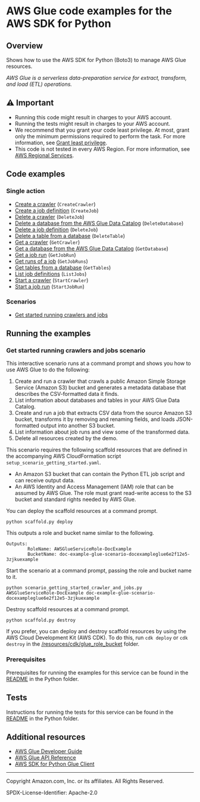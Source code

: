 # AWS Glue code examples for the AWS SDK for Python

## Overview

Shows how to use the AWS SDK for Python (Boto3) to manage AWS Glue resources.

*AWS Glue is a serverless data-preparation service for extract, transform, and load 
(ETL) operations.*

## ⚠️ Important

* Running this code might result in charges to your AWS account. 
* Running the tests might result in charges to your AWS account.
* We recommend that you grant your code least privilege. At most, grant only the minimum permissions required to perform the task. For more information, see [Grant least privilege](https://docs.aws.amazon.com/IAM/latest/UserGuide/best-practices.html#grant-least-privilege). 
* This code is not tested in every AWS Region. For more information, see [AWS Regional Services](https://aws.amazon.com/about-aws/global-infrastructure/regional-product-services).

## Code examples

### Single action

* [Create a crawler](glue_wrapper.py)
(`CreateCrawler`)
* [Create a job definition](glue_wrapper.py)
(`CreateJob`)
* [Delete a crawler](glue_wrapper.py)
(`DeleteJob`)
* [Delete a database from the AWS Glue Data Catalog](glue_wrapper.py)
(`DeleteDatabase`)
* [Delete a job definition](glue_wrapper.py)
(`DeleteJob`)
* [Delete a table from a database](glue_wrapper.py)
(`DeleteTable`)
* [Get a crawler](glue_wrapper.py)
(`GetCrawler`)
* [Get a database from the AWS Glue Data Catalog](glue_wrapper.py)
(`GetDatabase`)
* [Get a job run](glue_wrapper.py)
(`GetJobRun`)
* [Get runs of a job](glue_wrapper.py)
(`GetJobRuns`)
* [Get tables from a database](glue_wrapper.py)
(`GetTables`)
* [List job definitions](glue_wrapper.py)
(`ListJobs`)
* [Start a crawler](glue_wrapper.py)
(`StartCrawler`)
* [Start a job run](glue_wrapper.py)
(`StartJobRun`)

### Scenarios

* [Get started running crawlers and jobs](scenario_getting_started_crawlers_and_jobs.py)

## Running the examples

### Get started running crawlers and jobs scenario

This interactive scenario runs at a command prompt and shows you how to use 
AWS Glue to do the following:

1. Create and run a crawler that crawls a public Amazon Simple Storage
   Service (Amazon S3) bucket and generates a metadata database that describes the
   CSV-formatted data it finds.
2. List information about databases and tables in your AWS Glue Data Catalog.
3. Create and run a job that extracts CSV data from the source Amazon S3 bucket,
   transforms it by removing and renaming fields, and loads JSON-formatted output into
   another S3 bucket.
4. List information about job runs and view some of the transformed data.
5. Delete all resources created by the demo.

This scenario requires the following scaffold resources that are defined in the
accompanying AWS CloudFormation script `setup_scenario_getting_started.yaml`.

* An Amazon S3 bucket that can contain the Python ETL job script and can receive 
output data.
* An AWS Identity and Access Management (IAM) role that can be assumed by AWS Glue. 
The role must grant read-write access to the S3 bucket and standard rights needed by 
AWS Glue.

You can deploy the scaffold resources at a command prompt.

```
python scaffold.py deploy
```

This outputs a role and bucket name similar to the following.

```
Outputs:
        RoleName: AWSGlueServiceRole-DocExample
        BucketName: doc-example-glue-scenario-docexampleglue6e2f12e5-3zjkuexample
```

Start the scenario at a command prompt, passing the role and bucket name to it.

```
python scenario_getting_started_crawler_and_jobs.py AWSGlueServiceRole-DocExample doc-example-glue-scenario-docexampleglue6e2f12e5-3zjkuexample
```

Destroy scaffold resources at a command prompt.

```
python scaffold.py destroy
```

If you prefer, you can deploy and destroy scaffold resources by using the AWS Cloud
Development Kit (AWS CDK). To do this, run `cdk deploy` or `cdk destroy` in the
[/resources/cdk/glue_role_bucket](/resources/cdk/glue_role_bucket) folder.

### Prerequisites

Prerequisites for running the examples for this service can be found in the 
[README](../../README.md#Prerequisites) in the Python folder.

## Tests

Instructions for running the tests for this service can be found in the
[README](../../README.md#Tests) in the Python folder.

## Additional resources

* [AWS Glue Developer Guide](https://docs.aws.amazon.com/glue/latest/dg/what-is-glue.html)
* [AWS Glue API Reference](https://docs.aws.amazon.com/glue/latest/dg/aws-glue-api.html)
* [AWS SDK for Python Glue Client](https://boto3.amazonaws.com/v1/documentation/api/latest/reference/services/glue.html)

---

Copyright Amazon.com, Inc. or its affiliates. All Rights Reserved. 

SPDX-License-Identifier: Apache-2.0

